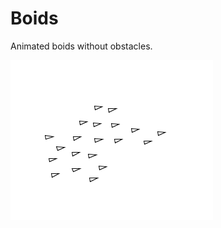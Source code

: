 # Boids

Animated boids without obstacles.

![Boids](https://github.com/fwend/Boids/blob/master/boids_java.png "Boids")
